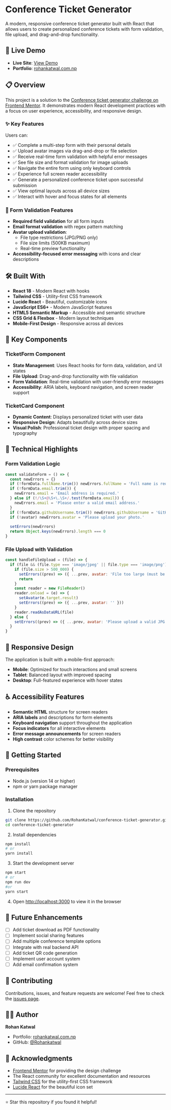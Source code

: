 # Conference Ticket Generator

A modern, responsive conference ticket generator built with React that allows users to create personalized conference tickets with form validation, file upload, and drag-and-drop functionality.


## 🚀 Live Demo

- **Live Site**: [View Demo](https://rohankatwal.github.io/conference-ticket-generator/)
- **Portfolio**: [rohankatwal.com.np](https://www.rohankatwal.com.np/)

## 📋 Overview

This project is a solution to the [Conference ticket generator challenge on Frontend Mentor](https://www.frontendmentor.io/challenges/conference-ticket-generator-oq5gFIU12w). It demonstrates modern React development practices with a focus on user experience, accessibility, and responsive design.

### ✨ Key Features

Users can:
- ✅ Complete a multi-step form with their personal details
- ✅ Upload avatar images via drag-and-drop or file selection
- ✅ Receive real-time form validation with helpful error messages
- ✅ See file size and format validation for image uploads
- ✅ Navigate the entire form using only keyboard controls
- ✅ Experience full screen reader accessibility
- ✅ Generate a personalized conference ticket upon successful submission
- ✅ View optimal layouts across all device sizes
- ✅ Interact with hover and focus states for all elements

### 🎯 Form Validation Features

- **Required field validation** for all form inputs
- **Email format validation** with regex pattern matching
- **Avatar upload validation**:
  - File type restrictions (JPG/PNG only)
  - File size limits (500KB maximum)
  - Real-time preview functionality
- **Accessibility-focused error messaging** with icons and clear descriptions

## 🛠️ Built With

- **React 18** - Modern React with hooks
- **Tailwind CSS** - Utility-first CSS framework
- **Lucide React** - Beautiful, customizable icons
- **JavaScript ES6+** - Modern JavaScript features
- **HTML5 Semantic Markup** - Accessible and semantic structure
- **CSS Grid & Flexbox** - Modern layout techniques
- **Mobile-First Design** - Responsive across all devices

## 🎨 Key Components

### TicketForm Component
- **State Management**: Uses React hooks for form data, validation, and UI states
- **File Upload**: Drag-and-drop functionality with file validation
- **Form Validation**: Real-time validation with user-friendly error messages
- **Accessibility**: ARIA labels, keyboard navigation, and screen reader support

### TicketCard Component
- **Dynamic Content**: Displays personalized ticket with user data
- **Responsive Design**: Adapts beautifully across device sizes
- **Visual Polish**: Professional ticket design with proper spacing and typography

## 🔧 Technical Highlights

### Form Validation Logic
```javascript
const validateForm = () => {
  const newErrors = {}
  if (!formData.fullName.trim()) newErrors.fullName = 'Full name is required.'
  if (!formData.email.trim()) {
    newErrors.email = 'Email address is required.'
  } else if (!/\S+@\S+\.\S+/.test(formData.email)) {
    newErrors.email = 'Please enter a valid email address.'
  }
  if (!formData.githubUsername.trim()) newErrors.githubUsername = 'GitHub username is required.'
  if (!avatar) newErrors.avatar = 'Please upload your photo.'
  
  setErrors(newErrors)
  return Object.keys(newErrors).length === 0
}
```

### File Upload with Validation
```javascript
const handleFileUpload = (file) => {
  if (file && (file.type === 'image/jpeg' || file.type === 'image/png')) {
    if (file.size > 500_000) {
      setErrors((prev) => ({ ...prev, avatar: 'File too large (must be under 500KB).' }))
      return
    }
    const reader = new FileReader()
    reader.onload = (e) => {
      setAvatar(e.target.result)
      setErrors((prev) => ({ ...prev, avatar: '' }))
    }
    reader.readAsDataURL(file)
  } else {
    setErrors((prev) => ({ ...prev, avatar: 'Please upload a valid JPG or PNG file.' }))
  }
}
```

## 📱 Responsive Design

The application is built with a mobile-first approach:
- **Mobile**: Optimized for touch interactions and small screens
- **Tablet**: Balanced layout with improved spacing
- **Desktop**: Full-featured experience with hover states

## ♿ Accessibility Features

- **Semantic HTML** structure for screen readers
- **ARIA labels** and descriptions for form elements
- **Keyboard navigation** support throughout the application
- **Focus indicators** for all interactive elements
- **Error message announcements** for screen readers
- **High contrast** color schemes for better visibility

## 🚀 Getting Started

### Prerequisites
- Node.js (version 14 or higher)
- npm or yarn package manager

### Installation

1. Clone the repository
```bash
git clone https://github.com/RohanKatwal/conference-ticket-generator.git
cd conference-ticket-generator
```

2. Install dependencies
```bash
npm install
# or
yarn install
```

3. Start the development server
```bash
npm start
# or
npm run dev
#or
yarn start
```

4. Open [http://localhost:3000](http://localhost:3000) to view it in the browser

## 🎯 Future Enhancements

- [ ] Add ticket download as PDF functionality
- [ ] Implement social sharing features
- [ ] Add multiple conference template options
- [ ] Integrate with real backend API
- [ ] Add ticket QR code generation
- [ ] Implement user account system
- [ ] Add email confirmation system

## 🤝 Contributing

Contributions, issues, and feature requests are welcome! Feel free to check the [issues page](https://github.com/RohanKatwal/conference-ticket-generator/issues).


## 👨‍💻 Author

**Rohan Katwal**
- Portfolio: [rohankatwal.com.np](https://www.rohankatwal.com.np/)
- GitHub: [@Rohankatwal](https://github.com/RohanKatwal)

## 🙏 Acknowledgments

- [Frontend Mentor](https://www.frontendmentor.io) for providing the design challenge
- The React community for excellent documentation and resources
- [Tailwind CSS](https://tailwindcss.com) for the utility-first CSS framework
- [Lucide React](https://lucide.dev) for the beautiful icon set

---

⭐ Star this repository if you found it helpful!